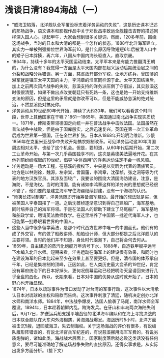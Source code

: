# 浅谈日清1894海战（一）


* “威海卫陷落，北洋舰队全军覆没标志着洋务运动的失败”，这是历史课本记述的那场战争，语文课本和影视作品中关于邓世昌率致远全舰撞击吉野的描述同样深入国人心。提起甲午，大家会想到很多关键词，然而，120多年前，围绕这场战争，当时的日本和大清的都是一个怎样的状态。1888年北洋海军建立，其实力一举被列强排位世界海军前10，是什么原因导致短短6年后被清人口中的矮子日本胖揍，再六年，八国从中国内海长驱直入，直取京畿。
* 1864年，持续十多年的太平天国运动结束。太平军本来是有能力推翻清王朝的，为什么没有？我觉得一方面是太平天国内部在起义运动后期统治层之间的分裂和战略分兵错误。另一方面，慈溪放开部分军权，让地方练兵，曾国藩的湘军就是镇压太平天国的主力，李鸿章的淮军同样源于此。太平天国结束后，加上之前两次鸦片战争的失败，慈溪支持的洋务派压倒了守旧派，其实慈溪这时很很清楚，如果不做出点改变朝廷只有死路一条，这也是她一开始支持维新变法的原因，但是这里的矛盾就是你改革可以，但是不能威胁慈溪的绝对统治，不然慈溪绝对搞死你。
* 洋务运动从19世纪60年代开始，持续了大约30年。我们可以看看这个时间段，世界上其他国家在干嘛？1861—1865年，美国通过南北战争实现实质统一。1871年，俾斯麦带领德国走向统一并在普法战争中击败法国。法国虽然在普法战争中战败，但是由于国库殷实，之后迅速复兴。英国在第一次工业革命后成为世界第一强国，正在全世界扩张。日本从1868年开始明治维新。沙俄1856年在克里米亚战争中失败开始搞农奴制改革。可见洋务运动这30年清国周边相对太平，也给了这个机会。但是，要知道，从60年代后期开始，第二次工业革命开始，与第一次几乎英国独享不同，这次是英德美法遍地开花。在其他列前纷纷崛起的19世纪，倡导“中体西用”的洋务运动注定不会一帆风顺。
* 洋务运动是一场大工程，在慈溪的授权下，中央是以奕昕为代表的满族官员。地方是以林则徐，魏源，左宗棠，曾国藩，李鸿章，沈葆桢，张之洞等等为代表的地方汉族官员。其涉及面较广，我要谈的围绕大清国海防建设，注意，是海防，不是海权。当时的清国，能有诸如李鸿章这样的洋务派的思想就已经很不错了，他们要的是建立海军守住海疆继续封建，没有一个海权的认识。
* “师夷长技以制夷”，洋务派随即开始筹备海军建设。最开始的想法就是买，但被英国人李泰国摆了一道。之后沈葆桢逐渐意识到得自己建船厂，海军基地，同时培养自己的海军将领。于是在法国人的帮助下建立了马尾船厂，海军基地和船政学堂，聘请英法教师教学。在这里培养了中国第一批近代海军人才，也可能第一批睁眼看世界的中国人。
* 这些人当中很多留学英法，是那个时代西方世界中唯一的中国面孔。他们有的成了外交官，有的做了船政讲师、船舶设计师，但大部分都是之后北洋舰队的主要将领。当时的他们并不知道，身处时代浪潮下，自己将会何去何从。
* 1869年，自主建造的蒸汽化炮舰万年清号下水，1888年，自造铁甲舰平远号下水编入北洋水师。短期来看，洋务运动在海军上的建设很有效果，和同时也在建设海军的日本比起来至少在效果上甚至要更好。但是，清帝国的体系承自千年，已经是集权制的顶峰，正因如此，在人类历史最大变革的19世纪，肯定没有幕府统治下的日本好掉头，更何况倒幕运动已经把明治天皇请回来进行几乎全盘的西化。所以，长期来看，日本对中国的优势从这时就开始了，日本的野心也开始显现。
* 1874年，日本以琉球事件为借口发动了对台湾的军事行动，这次事件以大清承认日本对琉球的主权和赔款而告终。这次事件刺激了清廷，随机决定创办北洋水师和南洋水师。1884年，中法战争爆发，法国人偷袭了马尾，南洋水师全军覆没。1894年，日本趁着朝鲜内乱，跨海发兵。在牙山和丰岛两次海陆失利后，9月17日，护送运兵船支援平壤战役的北洋海军编队和在海上寻找决战的日本联合舰队在大东沟外海相遇，黄海海战爆发。海战历时5小时，北洋方面被击沉5艘，退回威海卫，失去制海权。关于这场海战的评价有很多，有说编队雁形阵错误的，有说北洋官兵军纪差的，有说慈溪挪用海军军费的，有说劣质炮弹的，诸如此类。海战战术层面上，国家制度落后就必败这类话没有任何意义，要尽可能准确地了解这场战争失败的直接原因，还得实事求是，从实际出发多方面分析。（接下文）
